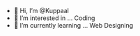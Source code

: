 - 👋 Hi, I’m @Kuppaal
- 👀 I’m interested in ... Coding
- 🌱 I’m currently learning ... Web Designing 

<!---
Kuppaal/Kuppaal is a ✨ special ✨ repository because its `README.md` (this file) appears on your GitHub profile.
You can click the Preview link to take a look at your changes.
--->

